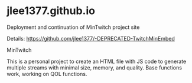 # jlee1377.github.io
Deployment and continuation of MinTwitch project site

Details: https://github.com/jlee1377/-DEPRECATED-TwitchMinEmbed

MinTwitch

This is a personal project to create an HTML file with JS code to generate multiple streams with minimal size, memory, and quality. Base functions work, working on QOL functions.
